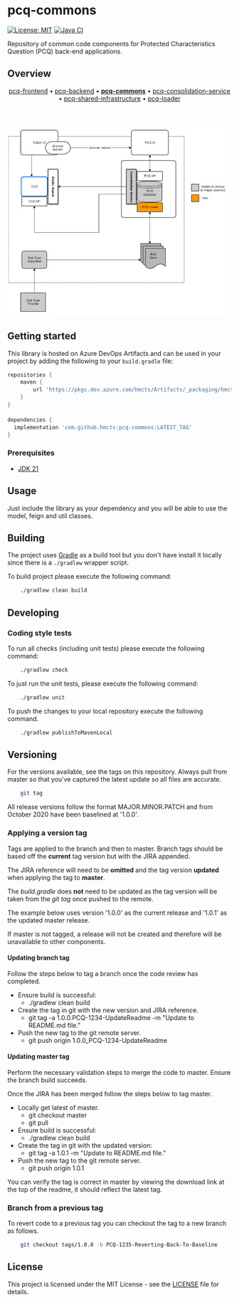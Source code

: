 # pcq-commons

[![License: MIT](https://img.shields.io/badge/License-MIT-yellow.svg)](https://opensource.org/licenses/MIT) [![Java CI](https://github.com/hmcts/pcq-commons/actions/workflows/gradle.yml/badge.svg?branch=master)](https://github.com/hmcts/pcq-commons/actions/workflows/gradle.yml)

Repository of common code components for Protected Characteristics Question (PCQ) back-end applications.

## Overview

<p align="center">
<a href="https://github.com/hmcts/pcq-frontend">pcq-frontend</a> • <a href="https://github.com/hmcts/pcq-backend">pcq-backend</a> • <b><a href="https://github.com/hmcts/pcq-backend">pcq-commons</a></b> • <a href="https://github.com/hmcts/pcq-consolidation-service">pcq-consolidation-service</a> • <a href="https://github.com/hmcts/pcq-shared-infrastructure">pcq-shared-infrastructure</a> • <a href="https://github.com/hmcts/pcq-loader">pcq-loader</a>
</p>

<br>

<p align="center">
  <img src="https://raw.githubusercontent.com/hmcts/pcq-frontend/master/pcq_overview.png" width="500"/>
</p>

## Getting started

This library is hosted on Azure DevOps Artifacts and can be used in your project by adding the following to your `build.gradle` file:

```gradle
repositories {
    maven {
        url 'https://pkgs.dev.azure.com/hmcts/Artifacts/_packaging/hmcts-lib/maven/v1'
    }
}

dependencies {
  implementation 'com.github.hmcts:pcq-commons:LATEST_TAG'
}
```

### Prerequisites

- [JDK 21](https://www.oracle.com/java)

## Usage

Just include the library as your dependency and you will be able to use the model, feign and util classes.

## Building

The project uses [Gradle](https://gradle.org) as a build tool but you don't have install it locally since there is a
`./gradlew` wrapper script.

To build project please execute the following command:

```bash
    ./gradlew clean build
```

## Developing

### Coding style tests

To run all checks (including unit tests) please execute the following command:

```bash
    ./gradlew check
```

To just run the unit tests, please execute the following command:

```bash
    ./gradlew unit
```

To push the changes to your local repository execute the following command.

```bash
    ./gradlew publishToMavenLocal
```


## Versioning

For the versions available, see the tags on this repository. Always pull from master so that you've captured the latest update so all files are accurate.

```bash
    git tag
```

All release versions follow the format MAJOR.MINOR.PATCH and from October 2020 have been baselined at '1.0.0'.

### Applying a version tag

Tags are applied to the branch and then to master.
Branch tags should be based off the **current** tag version but with the JIRA appended.

The JIRA reference will need to be **omitted** and the tag version **updated** when applying the tag to **master**.

The *build.gradle* does **not** need to be updated as the tag version will be taken from the *git tag* once pushed to the remote.

The example below uses version '1.0.0' as the current release and '1.0.1' as the updated master release.

If master is not tagged, a release will not be created and therefore will be unavailable to other components.

#### Updating branch tag

Follow the steps below to tag a branch once the code review has completed.
- Ensure build is successful:
    - ./gradlew clean build
- Create the tag in git with the new version and JIRA reference.
    - git tag -a 1.0.0.PCQ-1234-UpdateReadme -m "Update to README.md file."
- Push the new tag to the git remote server.
    - git push origin 1.0.0_PCQ-1234-UpdateReadme

#### Updating master tag

Perform the necessary validation steps to merge the code to master. Ensure the branch build succeeds.

Once the JIRA has been merged follow the steps below to tag master.
- Locally get latest of master.
    - git checkout master
    - git pull
- Ensure build is successful:
    - ./gradlew clean build
- Create the tag in git with the updated version:
    - git tag -a 1.0.1 -m "Update to README.md file."
- Push the new tag to the git remote server.
    - git push origin 1.0.1

You can verify the tag is correct in master by viewing the download link at the top of the readme, it should reflect the latest tag.

### Branch from a previous tag

To revert code to a previous tag you can checkout the tag to a new branch as follows.

```bash
    git checkout tags/1.0.0 -b PCQ-1235-Reverting-Back-To-Baseline
```

## License

This project is licensed under the MIT License - see the [LICENSE](LICENSE.md) file for details.
